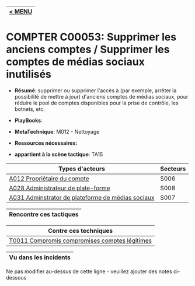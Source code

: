 |[< MENU](../README.md)|
|---|
# COMPTER C00053: Supprimer les anciens comptes / Supprimer les comptes de médias sociaux inutilisés

* **Résumé**: supprimer ou supprimer l'accès à (par exemple, arrêter la possibilité de mettre à jour) d'anciens comptes de médias sociaux, pour réduire le pool de comptes disponibles pour la prise de contrôle, les botnets, etc.

* **PlayBooks**:

* **MetaTechnique**: M012 - Nettoyage

* **Ressources nécessaires:**

* **appartient à la scène tactique**: TA15


|Types d'acteurs |Secteurs |
|----------- |------- |
|[A012 Propriétaire du compte](../../generated_pages/actortypes/A012.md) |S006 |
|[A028 Administrateur de plate-forme](../../generated_pages/actortypes/A028.md) |S008 |
|[A031 Adminstrator de plateforme de médias sociaux](../../generated_pages/actortypes/A031.md) |S007 |



|Rencontre ces tactiques |
|---------------------- |



|Contre ces techniques |
|------------------------- |
|[T0011 Compromis compromises comptes légitimes](../../generated_pages/techniques/T0011.md) |



|Vu dans les incidents |
|----------------- |


Ne pas modifier au-dessus de cette ligne - veuillez ajouter des notes ci-dessous